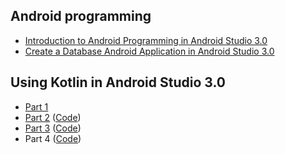 <h2>Android programming</h2>
<ul>
<li><a href="https://dzone.com/articles/introduction-to-android-programming-using-the-andr">Introduction to Android Programming in Android Studio 3.0</a></li>
<li><a href="https://dzone.com/articles/create-a-database-android-application-in-android-s">Create a Database Android Application in Android Studio 3.0</a></li>
</ul>
<h2>Using Kotlin in Android Studio 3.0</h2>
<ul>
<li><a href="https://dzone.com/articles/using-kotlin-in-android-studio-30-part-1">Part 1</a></li>
<li><a href="https://dzone.com/articles/using-kotlin-in-android-studio-30-part-2">Part 2</a> (<a href="https://github.com/TranNgocMinh/Kotlin-and-Android/tree/master/Part2">Code</a>)</li>
<li><a href="https://dzone.com/articles/using-kotlin-in-android-studio-30-part-3">Part 3</a> (<a href="https://github.com/TranNgocMinh/Kotlin-and-Android/tree/master/Part3">Code</a>)</li>
<li>Part 4 (<a href="https://github.com/TranNgocMinh/Kotlin-and-Android/tree/master/Part4">Code</a>)</li>
</ul>
